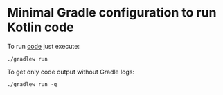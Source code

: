 # Minimal Gradle configuration to run Kotlin code

To run [code](src/main/kotlin/Main.kt) just execute:

```
./gradlew run
```

To get only code output without Gradle logs:

```
./gradlew run -q
```
